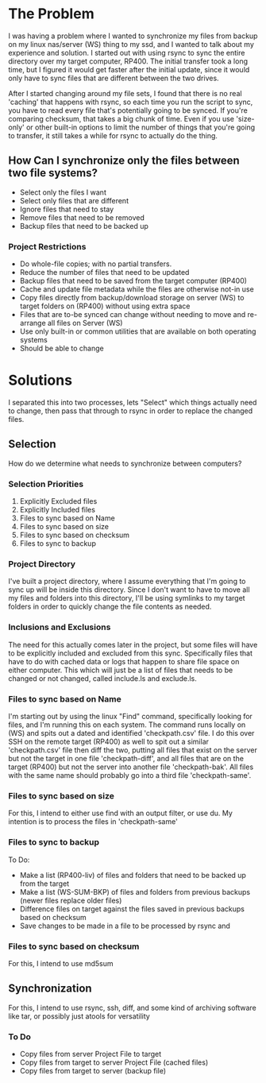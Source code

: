 # The Problem
I was having a problem where I wanted to synchronize my files from backup on my linux nas/server (WS) thing to my ssd, and I wanted to talk about my experience and solution. I started out with using rsync to sync the entire directory over my target computer, RP400. The initial transfer took a long time, but I figured it would get faster after the initial update, since it would only have to sync files that are different between the two drives.

After I started changing around my file sets, I found that there is no real 'caching' that happens with rsync, so each time you run the script to sync, you have to read every file that's potentially going to be synced. If you're comparing checksum, that takes a big chunk of time. Even if you use 'size-only' or other built-in options to limit the number of things that you're going to transfer, it still takes a while for rsync to actually do the thing. 

## How Can I synchronize only the files between two file systems?
- Select only the files I want
- Select only files that are different
- Ignore files that need to stay
- Remove files that need to be removed
- Backup files that need to be backed up

### Project Restrictions
- Do whole-file copies; with no partial transfers.
- Reduce the number of files that need to be updated
- Backup files that need to be saved from the target computer (RP400)
- Cache and update file metadata while the files are otherwise not-in use
- Copy files directly from backup/download storage on server (WS) to target folders on (RP400) without using extra space
- Files that are to-be synced can change without needing to move and re-arrange all files on Server (WS) 
- Use only built-in or common utilities that are available on both operating systems
- Should be able to change 

# Solutions
I separated this into two processes, lets "Select" which things actually need to change, then pass that through to rsync in order to replace the changed files.

## Selection

How do we determine what needs to synchronize between computers?

### Selection Priorities
1. Explicitly Excluded files
2. Explicitly Included files
3. Files to sync based on Name
4. Files to sync based on size
5. Files to sync based on checksum
6. Files to sync to backup

### Project Directory
I've built a project directory, where I assume everything that I'm going to sync up will be inside this directory. Since I don't want to have to move all my files and folders into this directory, I'll be using symlinks to my target folders in order to quickly change the file contents as needed.

### Inclusions and Exclusions
The need for this actually comes later in the project, but some files will have to be explicitly included and excluded from this sync. Specifically files that have to do with cached data or logs that happen to share file space on either computer. This which will just be a list of files that needs to be changed or not changed, called include.ls and exclude.ls.

### Files to sync based on Name
I'm starting out by using the linux "Find" command, specifically looking for files, and I'm running this on each system. The command runs locally on (WS) and spits out a dated and identified 'checkpath.csv' file. I do this over SSH on the remote target (RP400) as well to spit out a similar 'checkpath.csv' file then diff the two, putting all files that exist on the server but not the target in one file 'checkpath-diff', and all files that are on the target (RP400) but not the server into another file 'checkpath-bak'. All files with the same name should probably go into a third file 'checkpath-same'.

### Files to sync based on size
For this, I intend to either use find with an output filter, or use du. My intention is to process the files in 'checkpath-same'

### Files to sync to backup
To Do:
- Make a list (RP400-liv) of files and folders that need to be backed up from the target
- Make a list (WS-SUM-BKP) of files and folders from previous backups (newer files replace older files)
- Difference files on target against the files saved in previous backups based on checksum
- Save changes to be made in a file to be processed by rsync and 


### Files to sync based on checksum
For this, I intend to use md5sum

## Synchronization
For this, I intend to use rsync, ssh, diff, and some kind of archiving software like tar, or possibly just atools for versatility

### To Do
- Copy files from server Project File to target
- Copy files from target to server Project File (cached files)
- Copy files from target to server (backup file)
